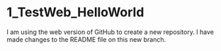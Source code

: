 # 1_TestWeb_HelloWorld
I am using the web version of GitHub to create a new repository.
I have made changes to the README file on this new branch.
